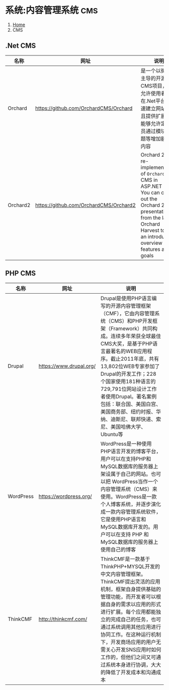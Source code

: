 # <span class="fa fa-joomla" aria-hidden="true"></span> 系统:内容管理系统 <small>CMS</small>

<ol class="breadcrumb"><li><a href="/">Home</a></li><li class="active">CMS</li></ol>

## .Net CMS
|名称|网址|说明|
|------|------|------|
|Orchard|https://github.com/OrchardCMS/Orchard|是一个以微软为主导的开源CMS项目，它允许使用者在.Net平台上快速建立网站，并且提供扩展框架能够允许定制人员通过模块和主题等增加额外的内容|
|Orchard2|https://github.com/OrchardCMS/Orchard2|Orchard 2 is a re-implementation of `Orchard` CMS in ASP.NET Core. You can check out the Orchard 2 presentation from the last Orchard Harvest to get an introductory overview of its features and goals|

## PHP CMS
|名称|网址|说明|
|------|------|------|
|Drupal|https://www.drupal.org/|Drupal是使用PHP语言编写的开源内容管理框架（CMF），它由内容管理系统（CMS）和PHP开发框架（Framework）共同构成。连续多年荣获全球最佳CMS大奖，是基于PHP语言最著名的WEB应用程序。截止2011年底，共有13,802位WEB专家参加了Drupal的开发工作；228个国家使用181种语言的729,791位网站设计工作者使用Drupal。著名案例包括：联合国、美国白宫、美国商务部、纽约时报、华纳、迪斯尼、联邦快递、索尼、美国哈佛大学、Ubuntu等|
|WordPress|https://wordpress.org/|WordPress是一种使用PHP语言开发的博客平台，用户可以在支持PHP和MySQL数据库的服务器上架设属于自己的网站。也可以把 WordPress当作一个内容管理系统（CMS）来使用。WordPress是一款个人博客系统，并逐步演化成一款内容管理系统软件，它是使用PHP语言和MySQL数据库开发的。用户可以在支持 PHP 和 MySQL数据库的服务器上使用自己的博客|
|ThinkCMF|http://thinkcmf.com/|ThinkCMF是一款基于ThinkPHP+MYSQL开发的中文内容管理框架。ThinkCMF提出灵活的应用机制，框架自身提供基础的管理功能，而开发者可以根据自身的需求以应用的形式进行扩展。每个应用都能独立的完成自己的任务，也可通过系统调用其他应用进行协同工作。在这种运行机制下，开发商场应用的用户无需关心开发SNS应用时如何工作的，但他们之间又可通过系统本身进行协调，大大的降低了开发成本和沟通成本|

